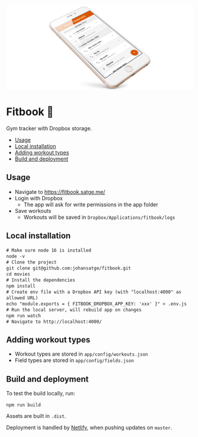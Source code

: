 ![logo](logo.png)

# Fitbook 🏅

Gym tracker with Dropbox storage.

* [Usage](#usage)
* [Local installation](#local-installation)
* [Adding workout types](#adding-workout-types)
* [Build and deployment](#build-and-deployment)

## Usage

- Navigate to https://fitbook.satge.me/
- Login with Dropbox
  - The app will ask for write permissions in the app folder
- Save workouts
  - Workouts will be saved in `Dropbox/Applications/fitbook/logs`

## Local installation

```shell
# Make sure node 16 is installed
node -v
# Clone the project
git clone git@github.com:johansatge/fitbook.git
cd movies
# Install the dependencies
npm install
# Create env file with a Dropbox API key (with "localhost:4000" as allowed URL)
echo "module.exports = { FITBOOK_DROPBOX_APP_KEY: 'xxx' }" > .env.js
# Run the local server, will rebuild app on changes
npm run watch
# Navigate to http://localhost:4000/
```

## Adding workout types

- Workout types are stored in `app/config/workouts.json`
- Field types are stored in `app/config/fields.json`

## Build and deployment

To test the build locally, run:

```shell
npm run build
```

Assets are built in `.dist`.

Deployment is handled by [Netlify](https://www.netlify.com/), when pushing updates on `master`.
